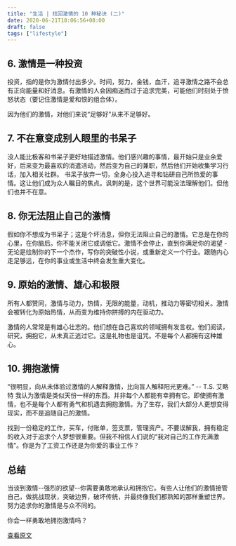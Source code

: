 ```yaml
---
title: "生活 | 找回激情的 10 种秘诀 (二)"
date: 2020-06-21T18:06:56+08:00
draft: false 
tags: ["lifestyle"]
---
```


## 6. 激情是一种投资

投资，指的是你为激情付出多少。时间，努力，金钱，血汗，追寻激情之路不会总有正向能量和好消息。有激情的人会因痴迷而过于追求完美，可能他们时刻处于愤怒状态（要记住激情是爱和恨的组合体）。

因为他们的激情，对他们来说“足够好”从来不足够好。

<!--more-->

## 7. 不在意变成别人眼里的书呆子

没人能比极客和书呆子更好地描述激情。他们感兴趣的事情，最开始只是业余爱好，后来变为最喜欢的消遣活动，然后变为自己的兼职，然后他们开始收集学习行话，加入相关社群。
书呆子放弃一切，全身心投入追寻和钻研自己所热爱的事情。这让他们成为众人瞩目的焦点。讽刺的是，这个世界可能没法理解他们。但他们也并不在意。

## 8. 你无法阻止自己的激情

假如你不想成为书呆子；这是个坏消息，但你无法阻止自己的激情。它总是在你的心里，在你脑后。你不能关闭它或调低它。激情不会停止，直到你满足你的渴望 - 无论是绘制你的下一个杰作，写你的突破性小说，或重新定义一个行业。跟随内心走足够远，在你的事业或生活中终会发生重大变化。

## 9. 原始的激情、雄心和极限

所有人都赞同，激情与动力，热情，无限的能量，动机，推动力等密切相关。激情会被转化为原始热情，从而变为维持你拼搏的内在驱动力。

激情的人常常是有雄心壮志的。他们想在自己喜欢的领域拥有发言权。他们阅读，研究，拥抱它，从未真正逃过它。这是礼物也是诅咒。不是每个人都拥有这种雄心。

## 10. 拥抱激情

“很明显，向从未体验过激情的人解释激情，比向盲人解释阳光更难。” -- T.S. 艾略特
我认为激情是类似天份一样的东西。并非每个人都能有幸拥有它。即使拥有激情，也不是每个人都有勇气和机遇去拥抱激情。为了生存，我们大部分人更想变得现实，而不是追随自己的激情。

找到一份稳定的工作，买车，付账单，签支票，管理资产。不要误解我，拥有稳定的收入对于追求个人梦想很重要。但我不相信人们说的“我对自己的工作充满激情”。你是为了工资工作还是为你爱的事业工作？

## 总结

当谈到激情--强烈的欲望--你需要勇敢地承认和拥抱它。有些人让他们的激情接管自己，做挑战现状，突破边界，破坏传统，并最终像我们都熟知的那样重塑世界。努力追求你的激情是与众不同的。

你会一样勇敢地拥抱激情吗？

[查看原文](https://www.hongkiat.com/blog/finding-passion/)